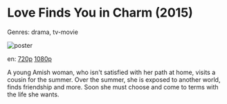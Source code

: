 # Love Finds You in Charm (2015)

Genres: drama, tv-movie

![poster](http://image.tmdb.org/t/p/w500/4C42IlNkqWxpKWUtuzB9cGMWEZ5.jpg)

en:
  [720p](magnet:?xt=urn:btih:2E07367AB6B7547DB018C5590DA70094C18C8579&tr=udp://glotorrents.pw:6969/announce&tr=udp://tracker.opentrackr.org:1337/announce&tr=udp://torrent.gresille.org:80/announce&tr=udp://tracker.openbittorrent.com:80&tr=udp://tracker.coppersurfer.tk:6969&tr=udp://tracker.leechers-paradise.org:6969&tr=udp://p4p.arenabg.ch:1337&tr=udp://tracker.internetwarriors.net:1337)
  [1080p](magnet:?xt=urn:btih:2835639B48DEE7BE727587AEF9BA29AA1CCBFBC2&tr=udp://glotorrents.pw:6969/announce&tr=udp://tracker.opentrackr.org:1337/announce&tr=udp://torrent.gresille.org:80/announce&tr=udp://tracker.openbittorrent.com:80&tr=udp://tracker.coppersurfer.tk:6969&tr=udp://tracker.leechers-paradise.org:6969&tr=udp://p4p.arenabg.ch:1337&tr=udp://tracker.internetwarriors.net:1337)
  


A young Amish woman, who isn't satisfied with her path at home, visits a cousin for the summer. Over the summer, she is exposed to another world, finds friendship and more. Soon she must choose and come to terms with the life she wants.